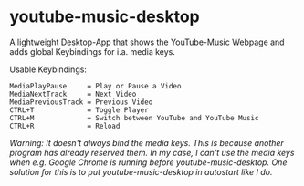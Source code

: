 # youtube-music-desktop
A lightweight Desktop-App that shows the YouTube-Music Webpage and adds global Keybindings for i.a. media keys.

Usable Keybindings:

    MediaPlayPause     = Play or Pause a Video
    MediaNextTrack     = Next Video
    MediaPreviousTrack = Previous Video
    CTRL+T             = Toggle Player
    CTRL+M             = Switch between YouTube and YouTube Music
    CTRL+R             = Reload
        


*Warning: It doesn't always bind the media keys. This is because another program has already reserved them. 
In my case, I can't use the media keys when e.g. Google Chrome is running before youtube-music-desktop. 
One solution for this is to put youtube-music-desktop in autostart like I do.*
